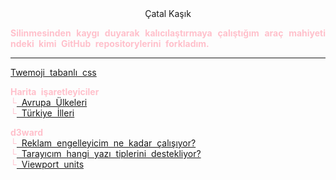 <html lang="tr"></html>

<link href="style.css" rel="stylesheet">

<style>

	p {
		color: pink;
		text-align: justify;
		word-break: break-all;
		word-wrap: break-all; 
		word-spacing: 4px;
		hyphens: auto;
  		-moz-hyphens: auto;
  		-webkit-hyphens: auto;
  		-ms-word-break: break-all;
		  word-wrap: break-all; 
	  	-webkit-hyphenate-character: '-';
	}

</style>

<center><fash> Çatal Kaşık </fash></center>

**Silinmesinden kaygı duyarak kalıcılaştırmaya çalıştığım araç mahiyetindeki kimi GitHub repositorylerini forkladım.**  

___

[Twemoji tabanlı css](/emoji-css)  

**Harita işaretleyiciler**  
└[ Avrupa Ülkeleri](/euvisited)  
└[ Türkiye İlleri](/turkeyvisited)  

**d3ward**  
└[ Reklam engelleyicim ne kadar çalışıyor?](/toolz/adblock.html)  
└[ Tarayıcım hangi yazı tiplerini destekliyor?](/toolz/fontlist.html)  
└[ Viewport units](/toolz/units.html)  